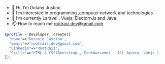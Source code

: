 - 👋 Hi, I’m Dotany Justino
- 👀 I’m interested in programming ,computer network and technologies
- 🌱 I’m currently Laravel , Vuejs, ElectornJs and Java
- 📫 How to reach me rootraiz.dev@gmail.com


```php
$profile = Developer::create([
  "name"=>"Dotanin Justino",
  "email"=>"rootraiz.dev@gmail.com",
  "Linkedin"=>"RootRaiz",
  "Skills"=>"HTML & CSS(Bootstrap , FontAwesome) - JS( Jquery, Vuejs )- PHP( Laravel, Lumen,Livewire)"
]);
```
